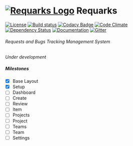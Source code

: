 # [![Requarks Logo](https://raw.githubusercontent.com/Requarks/requarks/master/assets/images/logo_50x50.png)](https://requarks.io/) Requarks
[![License](https://img.shields.io/badge/license-GPLv3-blue.svg)](https://github.com/NGPixel/requarks/blob/master/LICENSE)
[![Build status](https://ci.appveyor.com/api/projects/status/vsu1i5kkj3jpmn0h?svg=true)](https://ci.appveyor.com/project/NGPixel/requarks)
[![Codacy Badge](https://api.codacy.com/project/badge/grade/300c04a735e34b39a1be902693e69d1e)](https://www.codacy.com/app/Requarks/requarks)
[![Code Climate](https://codeclimate.com/github/Requarks/requarks/badges/gpa.svg)](https://codeclimate.com/github/Requarks/requarks)
[![Dependency Status](https://gemnasium.com/badges/github.com/Requarks/requarks.svg)](https://gemnasium.com/github.com/Requarks/requarks)
[![Documentation](http://inch-ci.org/github/requarks/requarks.svg?branch=master)](https://requarks.readme.io/)
[![Gitter](https://badges.gitter.im/Requarks/requarks.svg)](https://gitter.im/Requarks/requarks?utm_source=badge&utm_medium=badge&utm_campaign=pr-badge)

###### Requests and Bugs Tracking Management System
*Under development*

##### Milestones
- [x] Base Layout
- [x] Setup
- [ ] Dashboard
- [ ] Create
- [ ] Review
- [ ] Item
- [ ] Projects
- [ ] Project
- [ ] Teams
- [ ] Team
- [ ] Settings
